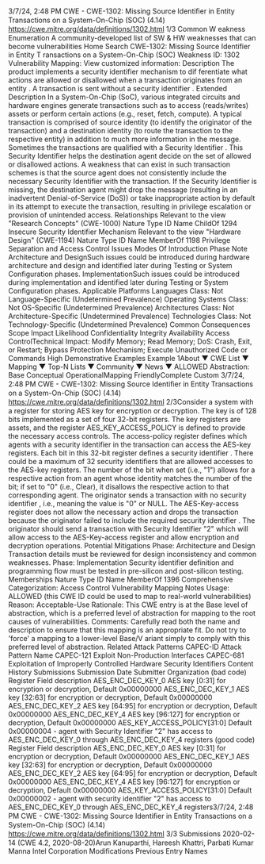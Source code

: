 3/7/24, 2:48 PM CWE - CWE-1302: Missing Source Identiﬁer in Entity Transactions on a System-On-Chip (SOC) (4.14)
https://cwe.mitre.org/data/deﬁnitions/1302.html 1/3
Common W eakness Enumeration
A community-developed list of SW & HW weaknesses that can become
vulnerabilities
Home Search
CWE-1302: Missing Source Identifier in Entity T ransactions on a System-On-Chip
(SOC)
Weakness ID: 1302
Vulnerability Mapping: 
View customized information:
 Description
The product implements a security identifier mechanism to dif ferentiate what actions are allowed or disallowed when a transaction
originates from an entity . A transaction is sent without a security identifier .
 Extended Description
In a System-On-Chip (SoC), various integrated circuits and hardware engines generate transactions such as to access (reads/writes)
assets or perform certain actions (e.g., reset, fetch, compute). A typical transaction is comprised of source identity (to identify the
originator of the transaction) and a destination identity (to route the transaction to the respective entity) in addition to much more
information in the message. Sometimes the transactions are qualified with a Security Identifier . This Security Identifier helps the
destination agent decide on the set of allowed or disallowed actions.
A weakness that can exist in such transaction schemes is that the source agent does not consistently include the necessary Security
Identifier with the transaction. If the Security Identifier is missing, the destination agent might drop the message (resulting in an
inadvertent Denial-of-Service (DoS)) or take inappropriate action by default in its attempt to execute the transaction, resulting in
privilege escalation or provision of unintended access.
 Relationships
 Relevant to the view "Research Concepts" (CWE-1000)
Nature Type ID Name
ChildOf 1294 Insecure Security Identifier Mechanism
 Relevant to the view "Hardware Design" (CWE-1194)
Nature Type ID Name
MemberOf 1198 Privilege Separation and Access Control Issues
 Modes Of Introduction
Phase Note
Architecture and DesignSuch issues could be introduced during hardware architecture and design and identified later during
Testing or System Configuration phases.
ImplementationSuch issues could be introduced during implementation and identified later during Testing or System
Configuration phases.
 Applicable Platforms
Languages
Class: Not Language-Specific (Undetermined Prevalence)
Operating Systems
Class: Not OS-Specific (Undetermined Prevalence)
Architectures
Class: Not Architecture-Specific (Undetermined Prevalence)
Technologies
Class: Not Technology-Specific (Undetermined Prevalence)
 Common Consequences
Scope Impact Likelihood
Confidentiality
Integrity
Availability
Access ControlTechnical Impact: Modify Memory; Read Memory; DoS: Crash, Exit, or Restart; Bypass Protection Mechanism; Execute
Unauthorized Code or Commands High
 Demonstrative Examples
Example 1About ▼ CWE List ▼ Mapping ▼ Top-N Lists ▼ Community ▼ News ▼
ALLOWED
Abstraction: Base
Conceptual OperationalMapping
FriendlyComplete Custom
3/7/24, 2:48 PM CWE - CWE-1302: Missing Source Identiﬁer in Entity Transactions on a System-On-Chip (SOC) (4.14)
https://cwe.mitre.org/data/deﬁnitions/1302.html 2/3Consider a system with a register for storing AES key for encryption or decryption. The key is of 128 bits implemented as a set of four
32-bit registers. The key registers are assets, and the register AES\_KEY\_ACCESS\_POLICY is defined to provide the necessary
access controls.
The access-policy register defines which agents with a security identifier in the transaction can access the AES-key registers. Each bit
in this 32-bit register defines a security identifier . There could be a maximum of 32 security identifiers that are allowed accesses to the
AES-key registers. The number of the bit when set (i.e., "1") allows for a respective action from an agent whose identity matches the
number of the bit; if set to "0" (i.e., Clear), it disallows the respective action to that corresponding agent.
The originator sends a transaction with no security identifier , i.e., meaning the value is "0" or NULL. The AES-Key-access register
does not allow the necessary action and drops the transaction because the originator failed to include the required security identifier .
The originator should send a transaction with Security Identifier "2" which will allow access to the AES-Key-access register and allow
encryption and decryption operations.
 Potential Mitigations
Phase: Architecture and Design
Transaction details must be reviewed for design inconsistency and common weaknesses.
Phase: Implementation
Security identifier definition and programming flow must be tested in pre-silicon and post-silicon testing.
 Memberships
Nature Type ID Name
MemberOf 1396 Comprehensive Categorization: Access Control
 Vulnerability Mapping Notes
Usage: ALLOWED (this CWE ID could be used to map to real-world vulnerabilities)
Reason: Acceptable-Use
Rationale:
This CWE entry is at the Base level of abstraction, which is a preferred level of abstraction for mapping to the root causes of
vulnerabilities.
Comments:
Carefully read both the name and description to ensure that this mapping is an appropriate fit. Do not try to 'force' a mapping to a
lower-level Base/V ariant simply to comply with this preferred level of abstraction.
 Related Attack Patterns
CAPEC-ID Attack Pattern Name
CAPEC-121 Exploit Non-Production Interfaces
CAPEC-681 Exploitation of Improperly Controlled Hardware Security Identifiers
 Content History
 Submissions
Submission Date Submitter Organization
(bad code) 
Register Field description
AES\_ENC\_DEC\_KEY\_0 AES key [0:31] for encryption or decryption, Default 0x00000000
AES\_ENC\_DEC\_KEY\_1 AES key [32:63] for encryption or decryption, Default 0x00000000
AES\_ENC\_DEC\_KEY\_2 AES key [64:95] for encryption or decryption, Default 0x00000000
AES\_ENC\_DEC\_KEY\_4 AES key [96:127] for encryption or decryption, Default 0x00000000
AES\_KEY\_ACCESS\_POLICY[31:0] Default 0x00000004 - agent with Security Identifier "2" has access to AES\_ENC\_DEC\_KEY\_0
through AES\_ENC\_DEC\_KEY\_4 registers
(good code) 
Register Field description
AES\_ENC\_DEC\_KEY\_0 AES key [0:31] for encryption or decryption, Default 0x00000000
AES\_ENC\_DEC\_KEY\_1 AES key [32:63] for encryption or decryption, Default 0x00000000
AES\_ENC\_DEC\_KEY\_2 AES key [64:95] for encryption or decryption, Default 0x00000000
AES\_ENC\_DEC\_KEY\_4 AES key [96:127] for encryption or decryption, Default 0x00000000
AES\_KEY\_ACCESS\_POLICY[31:0] Default 0x00000002 - agent with security identifier "2" has access to AES\_ENC\_DEC\_KEY\_0
through AES\_ENC\_DEC\_KEY\_4 registers3/7/24, 2:48 PM CWE - CWE-1302: Missing Source Identiﬁer in Entity Transactions on a System-On-Chip (SOC) (4.14)
https://cwe.mitre.org/data/deﬁnitions/1302.html 3/3
 Submissions
2020-02-14
(CWE 4.2, 2020-08-20)Arun Kanuparthi, Hareesh Khattri, Parbati Kumar Manna Intel Corporation
 Modifications
 Previous Entry Names